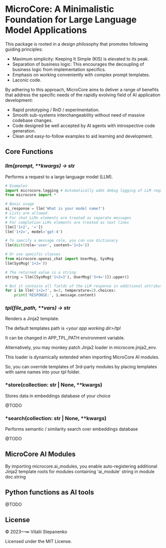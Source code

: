 # MicroCore: A Minimalistic Foundation for Large Language Model Applications

This package is rooted in a design philosophy that promotes following guiding principles:
* Maximum simplicity: Keeping It Simple (KIS) is elevated to its peak.
* Separation of business logic: This encourages the decoupling of business logic from implementation specifics.
* Emphasis on working conveniently with complex prompt templates.
* Laconic code.

By adhering to this approach, MicroCore aims to deliver a range of benefits 
that address the specific needs of the rapidly evolving field of AI application development:

* Rapid prototyping / RnD / experimentation.
* Smooth sub-systems interchangeability without need of massive codebase changes.
* Code designed be well accepted by AI agents with introspective code generation.
* Clean and easy-to-follow examples to aid learning and development.

## Core Functions

### *llm(prompt, \*\*kwargs) →* str
Performs a request to a large language model (LLM).
```python
# Examples
import microcore.logging # Automatically adds debug logging of LLM requests when imported
from microcore import *

# Basic usage
ai_response = llm('What is your model name?')
# Lists are allowed. 
# For chat LLMs elements are treated as separate messages
# For completion LLMs elements are treated as text lines
llm(['1+2', '='])
llm('1+2=', model='gpt-4')

# To specify a message role, you can use dictionary
llm(dict(role='user', content='1+2='))

# Or use specific classes
from microcore.openai_chat import UserMsg, SysMsg
llm(SysMsg('1+2='))

# The returned value is a string
string = llm([SysMsg('1+2=3'), UserMsg('3+4=')]).upper()

# But it contains all fields of the LLM response in additional attributes
for i in llm('1+2=?', n=3, temperature=2).choices:
    print('RESPONSE:', i.message.content)
```

### *tpl(file_path, \*\*vars) →* str
Renders a Jinja2 template.

The default templates path is *\<your app working dir>/tpl*

It can be changed in APP_TPL_PATH environment variable.

Alternatively, you may monkey patch Jinja2 loader in microcore.jinja2_env.

This loader is dynamically extended when importing MicroCore AI modules.

So, you can override templates of 3rd-party modules by placing templates with same names into your tpl folder.

### *store(collection: str | None, **kwargs)
Stores data in embeddings database of your choice

@TODO

### *search(collection: str | None, **kwargs)
Performs semantic / similarity search over embeddings database

@TODO

## MicroCore AI Modules
By importing microcore.ai_modules, you enable auto-registering additional Jinja2 template roots
for modules containing 'ai_module' string in module doc.string

## Python functions as AI tools

@TODO

## License

© 2023&mdash;∞ Vitalii Stepanenko

Licensed under the MIT License. 
